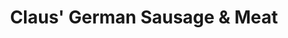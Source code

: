 ---
title: "Claus' German Sausage & Meat"
url: /indianapolis/claus-german-sausage-und-meat/
shop: Metzgerei
---